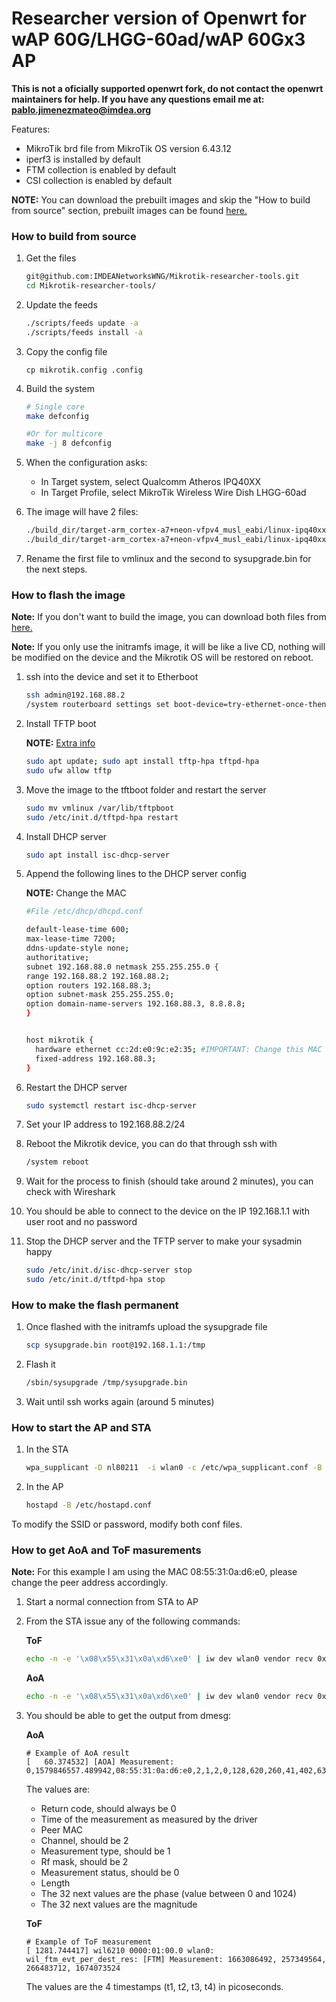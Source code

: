 # Researcher version of Openwrt for wAP 60G/LHGG-60ad/wAP 60Gx3 AP

**This is not a oficially supported openwrt fork, do not contact the openwrt maintainers for help. If you have any questions email me at: pablo.jimenezmateo@imdea.org**

Features:

* MikroTik brd file from MikroTik OS version 6.43.12
* iperf3 is installed by default
* FTM collection is enabled by default
* CSI collection is enabled by default

**NOTE:** You can download the prebuilt images and skip the "How to build from source" section, prebuilt images can be found [here.](https://github.com/IMDEANetworksWNG/Mikrotik-researcher-tools/releases)

### How to build from source

1. Get the files
    ```bash
    git@github.com:IMDEANetworksWNG/Mikrotik-researcher-tools.git
    cd Mikrotik-researcher-tools/
    ```
    
2. Update the feeds

    ```bash
    ./scripts/feeds update -a
    ./scripts/feeds install -a
    ```

3. Copy the config file
    ```
    cp mikrotik.config .config
    ```

3. Build the system
    ```bash
    # Single core
    make defconfig
    
    #Or for multicore
    make -j 8 defconfig
    ```
4. When the configuration asks:
    * In Target system, select Qualcomm Atheros IPQ40XX
    * In Target Profile, select MikroTik Wireless Wire Dish LHGG-60ad

5. The image will have 2 files:

    ```bash
    ./build_dir/target-arm_cortex-a7+neon-vfpv4_musl_eabi/linux-ipq40xx/tmp/openwrt-ipq40xx-mikrotik_lhgg-60ad-initramfs-fit-uImage.elf
    ./build_dir/target-arm_cortex-a7+neon-vfpv4_musl_eabi/linux-ipq40xx/tmp/openwrt-ipq40xx-mikrotik_lhgg-60ad-squashfs-sysupgrade.bin
    ```
6. Rename the first file to vmlinux and the second to sysupgrade.bin for the next steps.

### How to flash the image

**Note:** If you don't want to build the image, you can download both files from [here.](https://github.com/IMDEANetworksWNG/Mikrotik-researcher-tools/releases/)

**Note:** If you only use the initramfs image, it will be like a live CD, nothing will be modified on the device and the Mikrotik OS will be restored on reboot.

1. ssh into the device and set it to Etherboot

    ```bash
    ssh admin@192.168.88.2
    /system routerboard settings set boot-device=try-ethernet-once-then-nand
    ```
    
2. Install TFTP boot

    **NOTE:** [Extra info](https://wiki.mikrotik.com/wiki/Manual:Netinstall)
    ```bash
    sudo apt update; sudo apt install tftp-hpa tftpd-hpa
    sudo ufw allow tftp
    ```
3. Move the image to the tftboot folder and restart the server
    ```bash
    sudo mv vmlinux /var/lib/tftpboot
    sudo /etc/init.d/tftpd-hpa restart
    ```
4. Install DHCP server
    ```bash
    sudo apt install isc-dhcp-server
    ```
5. Append the following lines to the DHCP server config 
    
    **NOTE:** Change the MAC

    ```bash
    #File /etc/dhcp/dhcpd.conf
    
    default-lease-time 600;
    max-lease-time 7200;
    ddns-update-style none;
    authoritative;
    subnet 192.168.88.0 netmask 255.255.255.0 {
    range 192.168.88.2 192.168.88.2;
    option routers 192.168.88.3;
    option subnet-mask 255.255.255.0;
    option domain-name-servers 192.168.88.3, 8.8.8.8;
    }
    
    
    host mikrotik {
      hardware ethernet cc:2d:e0:9c:e2:35; #IMPORTANT: Change this MAC by the one of your device
      fixed-address 192.168.88.3;
    }
    ```
6. Restart the DHCP server
    ```bash
    sudo systemctl restart isc-dhcp-server
    ```
7. Set your IP address to 192.168.88.2/24
8. Reboot the Mikrotik device, you can do that through ssh with
    ```bash
    /system reboot
    ```
9. Wait for the process to finish (should take around 2 minutes), you can check with Wireshark
10. You should be able to connect to the device on the IP 192.168.1.1 with user root and no password
11. Stop the DHCP server and the TFTP server to make your sysadmin happy
    ```bash
    sudo /etc/init.d/isc-dhcp-server stop
    sudo /etc/init.d/tftpd-hpa stop
    ```

### How to make the flash permanent

1. Once flashed with the initramfs upload the sysupgrade file

    ```bash
    scp sysupgrade.bin root@192.168.1.1:/tmp
    ```
2. Flash it

    ```bash
    /sbin/sysupgrade /tmp/sysupgrade.bin
    ```
3. Wait until ssh works again (around 5 minutes)

### How to start the AP and STA

1. In the STA

    ```bash
    wpa_supplicant -D nl80211  -i wlan0 -c /etc/wpa_supplicant.conf -B
    ```
2. In the AP

    ```bash
    hostapd -B /etc/hostapd.conf
    ```
To modify the SSID or password, modify both conf files.

### How to get AoA and ToF masurements

**Note:** For this example I am using the MAC 08:55:31:0a:d6:e0, please change the peer address accordingly.

1. Start a normal connection from STA to AP

2. From the STA issue any of the following commands:

    **ToF**
    
    ```bash
    echo -n -e '\x08\x55\x31\x0a\xd6\xe0' | iw dev wlan0 vendor recv 0x001374 0x81 -
    ```

    **AoA**
    
    ```bash
    echo -n -e '\x08\x55\x31\x0a\xd6\xe0' | iw dev wlan0 vendor recv 0x001374 0x93 -
    ```
3. You should be able to get the output from dmesg:

    **AoA**
    ```
    # Example of AoA result
    [   60.374532] [AOA] Measurement: 0,1579846557.489942,08:55:31:0a:d6:e0,2,1,2,0,128,620,260,41,402,638,785,509,45,470,52,38,204,999,205,371,337,590,793,256,298,925,562,524,482,606,717,59,137,580,627,912,383,29,41,38,36,29,68,27,17,40,33,58,99,33,41,22,18,27,44,47,30,44,18,46,53,45,23,38,49,27,30,38,12
    ```
    The values are:
    
    * Return code, should always be 0
    * Time of the measurement as measured by the driver
    * Peer MAC
    * Channel, should be 2
    * Measurement type, should be 1
    * Rf mask, should be 2
    * Measurement status, should be 0
    * Length
    * The 32 next values are the phase (value between 0 and 1024)
    * The 32 next values are the magnitude

    **ToF**
    ```
    # Example of ToF measurement
    [ 1281.744417] wil6210 0000:01:00.0 wlan0: wil_ftm_evt_per_dest_res: [FTM] Measurement: 1663086492, 257349564, 266483712, 1674073524
    ```

    The values are the 4 timestamps (t1, t2, t3, t4) in picoseconds.
